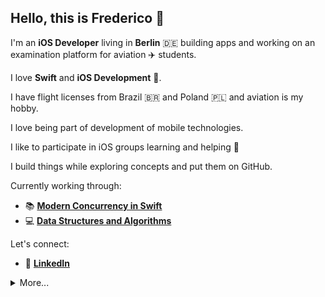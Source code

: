 Hello, this is **Frederico** 👋 
-

I'm an **iOS Developer**  living in **Berlin**  🇩🇪 building apps and working on an examination platform for aviation ✈️ students.
 
I love **Swift** and **iOS Development** 📱.

I have flight licenses from Brazil 🇧🇷 and Poland 🇵🇱 and aviation is my hobby. 

I love being part of development of mobile technologies.

I like to participate in iOS groups learning and helping 🤝 

I build things while exploring concepts and put them on GitHub. 

Currently working through: 
- 📚   [ **Modern Concurrency in Swift**](https://www.raywenderlich.com/books/modern-concurrency-in-swift/v1.0)
- 💻 [ **Data Structures and Algorithms**](https://www.udemy.com/course/the-swift-arcade-data-structures-and-algorithms-bootcamp/)


Let's connect:
- 🏹  [ **LinkedIn**](https://www.linkedin.com/in/fkueckelhaus/)


<details>
  <summary>More...</summary>
  <img src="https://github-readme-stats.vercel.app/api?username=Fredposk&show_icons=true&count_private=true&theme=dark" />
</details>
